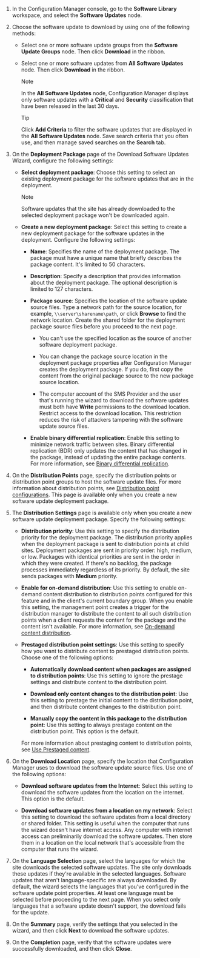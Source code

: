 1.  In the Configuration Manager console, go to the **Software Library** workspace, and select the **Software Updates** node.  

2.  Choose the software update to download by using one of the following methods:  

    -   Select one or more software update groups from the **Software Update Groups** node. Then click **Download** in the ribbon.  

    -   Select one or more software updates from **All Software Updates** node. Then click **Download** in the ribbon.  

        > [!NOTE]  
        >  In the **All Software Updates** node, Configuration Manager displays only software updates with a **Critical** and **Security** classification that have been released in the last 30 days.  

        > [!TIP]  
        >  Click **Add Criteria** to filter the software updates that are displayed in the **All Software Updates** node. Save search criteria that you often use, and then manage saved searches on the **Search** tab.  


3.  On the **Deployment Package** page of the Download Software Updates Wizard, configure the following settings:  

    -  **Select deployment package**: Choose this setting to select an existing deployment package for the software updates that are in the deployment.  

        > [!NOTE]  
        >  Software updates that the site has already downloaded to the selected deployment package won't be downloaded again.  

    -  **Create a new deployment package**: Select this setting to create a new deployment package for the software updates in the deployment. Configure the following settings:  

        -   **Name**: Specifies the name of the deployment package. The package must have a unique name that briefly describes the package content. It's limited to 50 characters.  

        -   **Description**: Specify a description that provides information about the deployment package. The optional description is limited to 127 characters.    

        -   **Package source**: Specifies the location of the software update source files. Type a network path for the source location, for example, `\\server\sharename\path`, or click **Browse** to find the network location. Create the shared folder for the deployment package source files before you proceed to the next page.  

             - You can't use the specified location as the source of another software deployment package.  

             - You can change the package source location in the deployment package properties after Configuration Manager creates the deployment package. If you do, first copy the content from the original package source to the new package source location.  

             -  The computer account of the SMS Provider and the user that's running the wizard to download the software updates must both have **Write** permissions to the download location. Restrict access to the download location. This restriction reduces the risk of attackers tampering with the software update source files.  

        - **Enable binary differential replication**: Enable this setting to minimize network traffic between sites. Binary differential replication (BDR) only updates the content that has changed in the package, instead of updating the entire package contents. For more information, see [Binary differential replication](../../core/plan-design/hierarchy/fundamental-concepts-for-content-management.md#binary-differential-replication).  

4.  On the **Distribution Points** page, specify the distribution points or distribution point groups to host the software update files. For more information about distribution points, see [Distribution point configurations](../../core/servers/deploy/configure/install-and-configure-distribution-points.md#bkmk_configs). This page is available only when you create a new software update deployment package.  

5.  The **Distribution Settings** page is available only when you create a new software update deployment package. Specify the following settings:  

    -   **Distribution priority**: Use this setting to specify the distribution priority for the deployment package. The distribution priority applies when the deployment package is sent to distribution points at child sites. Deployment packages are sent in priority order: high, medium, or low. Packages with identical priorities are sent in the order in which they were created. If there's no backlog, the package processes immediately regardless of its priority. By default, the site sends packages with **Medium** priority.  

    -   **Enable for on-demand distribution**: Use this setting to enable on-demand content distribution to distribution points configured for this feature and in the client's current boundary group. When you enable this setting, the management point creates a trigger for the distribution manager to distribute the content to all such distribution points when a client requests the content for the package and the content isn't available. For more information, see [On-demand content distribution](../../core/plan-design/hierarchy/fundamental-concepts-for-content-management.md#on-demand-content-distribution).  

    -   **Prestaged distribution point settings**: Use this setting to specify how you want to distribute content to prestaged distribution points. Choose one of the following options:  

        -   **Automatically download content when packages are assigned to distribution points**: Use this setting to ignore the prestage settings and distribute content to the distribution point.   

        -   **Download only content changes to the distribution point**: Use this setting to prestage the initial content to the distribution point, and then distribute content changes to the distribution point.  

        -   **Manually copy the content in this package to the distribution point**: Use this setting to always prestage content on the distribution point. This option is the default.  

        For more information about prestaging content to distribution points, see [Use Prestaged content](../../core/servers/deploy/configure/deploy-and-manage-content.md#bkmk_prestage).  


6.  On the **Download Location** page, specify the location that Configuration Manager uses to download the software update source files. Use one of the following options:  

    -   **Download software updates from the Internet**: Select this setting to download the software updates from the location on the internet. This option is the default.  

    -   **Download software updates from a location on my network**: Select this setting to download the software updates from a local directory or shared folder. This setting is useful when the computer that runs the wizard doesn't have internet access. Any computer with internet access can preliminarily download the software updates. Then store them in a location on the local network that's accessible from the computer that runs the wizard.  


7.  On the **Language Selection** page, select the languages for which the site downloads the selected software updates. The site only downloads these updates if they're available in the selected languages. Software updates that aren't language-specific are always downloaded. By default, the wizard selects the languages that you've configured in the software update point properties. At least one language must be selected before proceeding to the next page. When you select only languages that a software update doesn't support, the download fails for the update.  

8. On the **Summary** page, verify the settings that you selected in the wizard, and then click **Next** to download the software updates.  

9. On the **Completion** page, verify that the software updates were successfully downloaded, and then click **Close**.  
